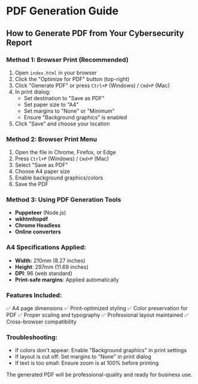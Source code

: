 # PDF Generation Guide

## How to Generate PDF from Your Cybersecurity Report

### Method 1: Browser Print (Recommended)

1. Open `index.html` in your browser
2. Click the "Optimize for PDF" button (top-right)
3. Click "Generate PDF" or press `Ctrl+P` (Windows) / `Cmd+P` (Mac)
4. In print dialog:
   - Set destination to "Save as PDF"
   - Set paper size to "A4"
   - Set margins to "None" or "Minimum"
   - Ensure "Background graphics" is enabled
5. Click "Save" and choose your location

### Method 2: Browser Print Menu

1. Open the file in Chrome, Firefox, or Edge
2. Press `Ctrl+P` (Windows) / `Cmd+P` (Mac)
3. Select "Save as PDF"
4. Choose A4 paper size
5. Enable background graphics/colors
6. Save the PDF

### Method 3: Using PDF Generation Tools

- **Puppeteer** (Node.js)
- **wkhtmltopdf**
- **Chrome Headless**
- **Online converters**

### A4 Specifications Applied:

- **Width**: 210mm (8.27 inches)
- **Height**: 297mm (11.69 inches)
- **DPI**: 96 (web standard)
- **Print-safe margins**: Applied automatically

### Features Included:

✅ A4 page dimensions
✅ Print-optimized styling
✅ Color preservation for PDF
✅ Proper scaling and typography
✅ Professional layout maintained
✅ Cross-browser compatibility

### Troubleshooting:

- If colors don't appear: Enable "Background graphics" in print settings
- If layout is cut off: Set margins to "None" in print dialog
- If text is too small: Ensure zoom is at 100% before printing

The generated PDF will be professional-quality and ready for business use.
